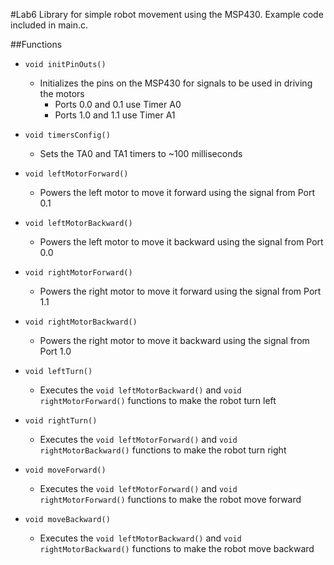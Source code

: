 #Lab6
Library for simple robot movement using the MSP430.
Example code included in main.c.

##Functions
- `void initPinOuts()`
  - Initializes the pins on the MSP430 for signals to be used in driving the motors
    - Ports 0.0 and 0.1 use Timer A0
    - Ports 1.0 and 1.1 use Timer A1

- `void timersConfig()`
  - Sets the TA0 and TA1 timers to ~100 milliseconds

- `void leftMotorForward()`
  - Powers the left motor to move it forward using the signal from Port 0.1

- `void leftMotorBackward()`
  - Powers the left motor to move it backward using the signal from Port 0.0 

- `void rightMotorForward()`
  - Powers the right motor to move it forward using the signal from Port 1.1

- `void rightMotorBackward()`
  - Powers the right motor to move it backward using the signal from Port 1.0

- `void leftTurn()`
  - Executes the `void leftMotorBackward()` and `void rightMotorForward()` functions to make the robot turn left

- `void rightTurn()`
  - Executes the `void leftMotorForward()` and `void rightMotorBackward()` functions to make the robot turn right

- `void moveForward()`
  - Executes the `void leftMotorForward()` and `void rightMotorForward()` functions to make the robot move forward

- `void moveBackward()`
  - Executes the `void leftMotorBackward()` and `void rightMotorBackward()` functions to make the robot move backward
